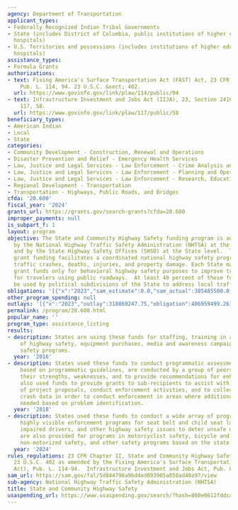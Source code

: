 ```yaml
---
agency: Department of Transportation
applicant_types:
- Federally Recognized Indian Tribal Governments
- State (includes District of Columbia, public institutions of higher education and
  hospitals)
- U.S. Territories and possessions (includes institutions of higher education and
  hospitals)
assistance_types:
- Formula Grants
authorizations:
- text: Fixing America's Surface Transportation Act (FAST) Act, 23 CFR Part 1300.
    Pub. L. 114, 94. 23 U.S.C. &sect; 402.
  url: https://www.govinfo.gov/link/plaw/114/public/94
- text: Infrastructure Investment and Jobs Act (IIJA), 23, Section 24105. Pub. L.
    117, 58.
  url: https://www.govinfo.gov/link/plaw/117/public/58
beneficiary_types:
- American Indian
- Local
- State
categories:
- Community Development - Construction, Renewal and Operations
- Disaster Prevention and Relief - Emergency Health Services
- Law, Justice and Legal Services - Law Enforcement - Crime Analysis and Data
- Law, Justice and Legal Services - Law Enforcement - Planning and Operations
- Law, Justice and Legal Services - Law Enforcement - Research, Education, Training
- Regional Development - Transportation
- Transportation - Highways, Public Roads, and Bridges
cfda: '20.600'
fiscal_year: '2024'
grants_url: https://grants.gov/search-grants?cfda=20.600
improper_payments: null
is_subpart_f: 1
layout: program
objective: The State and Community Highway Safety funding program is administered
  by the National Highway Traffic Safety Administration (NHTSA) at the Federal level
  and by the State Highway Safety Offices (SHSO) at the State level.  The formula
  grant funding facilitates a coordinated national highway safety program to reduce
  traffic crashes, deaths, injuries, and property damage. Each State may use these
  grant funds only for behavioral highway safety purposes to improve traffic safety
  for travelers using public roadways.  At least 40 percent of these funds are to
  be used by political subdivisions of the State to address local traffic safety problems.
obligations: '[{"x":"2023","sam_estimate":0.0,"sam_actual":385485500.0,"usa_spending_actual":406959499.21},{"x":"2024","sam_estimate":0.0,"sam_actual":394770000.0,"usa_spending_actual":279682280.39},{"x":"2025","sam_estimate":0.0,"sam_actual":402400000.0,"usa_spending_actual":400855340.04}]'
other_program_spending: null
outlays: '[{"x":"2023","outlay":318869247.75,"obligation":406959499.26},{"x":"2024","outlay":201221807.25,"obligation":279690338.2},{"x":"2025","outlay":5155781.79,"obligation":402269999.61}]'
permalink: /program/20.600.html
popular_name: ''
program_type: assistance_listing
results:
- description: States are using these funds for staffing, training in all aspects
    of highway safety, equipment purchases, media and awareness campaigns for traffic
    safety programs.
  year: '2016'
- description: States used these funds to conduct programmatic assessments.  Assessments,
    based on programmatic guidelines, are conducted by a group of peers to assess
    their strengths, weaknesses, and to provide recommendations for enhancements.  States
    also used funds to provide grants to sub-recipients to assist with the conduct
    of project proposals, conduct enforcement activities, and to collect and review
    crash data in order to conduct enforcement in areas where additional efforts are
    needed based on problem identification.
  year: '2018'
- description: States used these funds to conduct a wide array of programming to include
    highly visible enforcement programs for seat belt and child seat law violations,
    impaired drivers, and other highway safety issues to deter unsafe driving behaviors.   Funds
    are also provided for programs in motorcyclist safety, bicycle and pedestrian
    non-motorized safety, and other safety programs based on the state’s problem identification.
  year: '2024'
rules_regulations: 23 CFR Chapter II, State and Community Highway Safety Grant Program;
  23 U.S.C. 402 as amended by the Fixing America's Surface Transportation Act (FAST
  Act), Pub. L. 114-94.  Infrastructure Investment and Jobs Act, Pub. L. 117-58.
sam_url: https://sam.gov/fal/5d844796a9bd4ed093905a850ad40a97/view
sub-agency: National Highway Traffic Safety Administration (NHTSA)
title: State and Community Highway Safety
usaspending_url: https://www.usaspending.gov/search/?hash=860e0612fddcad6fe73c5fcafe4f28d2
---
```

